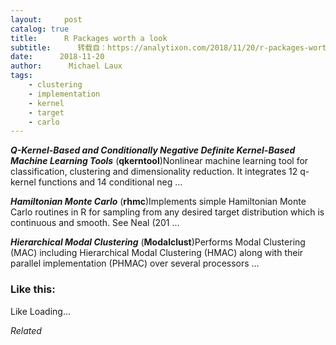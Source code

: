 ```yaml
---
layout:     post
catalog: true
title:      R Packages worth a look
subtitle:      转载自：https://analytixon.com/2018/11/20/r-packages-worth-a-look-1339/
date:      2018-11-20
author:      Michael Laux
tags:
    - clustering
    - implementation
    - kernel
    - target
    - carlo
---
```


***Q-Kernel-Based and Conditionally Negative Definite Kernel-Based Machine Learning Tools*** (**qkerntool**)Nonlinear machine learning tool for classification, clustering and dimensionality reduction. It integrates 12 q-kernel functions and 14 conditional neg …

***Hamiltonian Monte Carlo*** (**rhmc**)Implements simple Hamiltonian Monte Carlo routines in R for sampling from any desired target distribution which is continuous and smooth. See Neal (201 …

***Hierarchical Modal Clustering*** (**Modalclust**)Performs Modal Clustering (MAC) including Hierarchical Modal Clustering (HMAC) along with their parallel implementation (PHMAC) over several processors …





### Like this:

Like Loading...


*Related*

